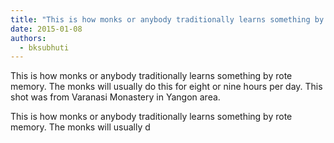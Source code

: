 ```yaml
---
title: "This is how monks or anybody traditionally learns something by rote memory. The monks will usually do..."
date: 2015-01-08
authors: 
  - bksubhuti
---
```


This is how monks or anybody traditionally learns something by rote memory. The monks will usually do this for eight or nine hours per day. This shot was from Varanasi Monastery in Yangon area. ﻿


This is how monks or anybody traditionally learns something by rote memory. The monks will usually d

